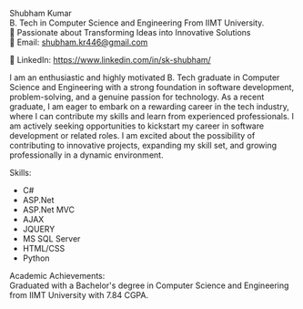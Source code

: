 Shubham Kumar<br>
B. Tech in Computer Science and Engineering From IIMT University.<br>
🌟 Passionate about Transforming Ideas into Innovative Solutions<br>
📧 Email: shubham.kr446@gmail.com <br>

📱 LinkedIn: https://www.linkedin.com/in/sk-shubham/<br>

I am an enthusiastic and highly motivated B. Tech graduate in Computer Science and Engineering with a strong foundation in software development, problem-solving, and a genuine passion for technology. As a recent graduate, I am eager to embark on a rewarding career in the tech industry, where I can contribute my skills and learn from experienced professionals.
I am actively seeking opportunities to kickstart my career in software development or related roles. I am excited about the possibility of contributing to innovative projects, expanding my skill set, and growing professionally in a dynamic environment.<br>

Skills:
* C#
* ASP.Net
* ASP.Net MVC
* AJAX
* JQUERY
* MS SQL Server
* HTML/CSS
* Python



Academic Achievements:<br>
Graduated with a Bachelor's degree in Computer Science and Engineering from IIMT University with 7.84 CGPA.
